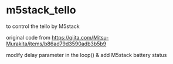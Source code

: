 # m5stack_tello

to control the tello by M5stack

original code from https://qiita.com/Mitsu-Murakita/items/b86ad79d3590adb3b5b9

modify delay parameter in the loop() & add M5stack battery status
